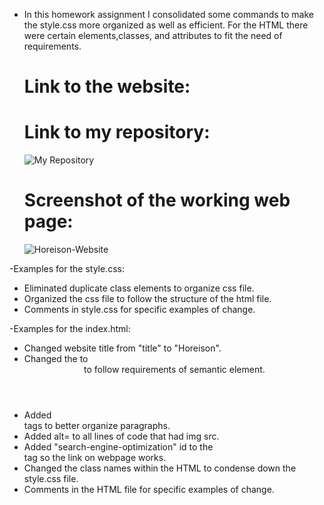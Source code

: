 * In this homework assignment I consolidated some commands to make the style.css more organized as well as efficient. For the HTML there were certain elements,classes, and attributes to fit the need of requirements.
    
    # Link to the website:

    
    # Link to my repository:
    ![My Repository](https://github.com/swagmaster678/Homework1-Horiseon-Clean-Up)

    # Screenshot of the working web page:
    ![Horeison-Website](C:\Users\brice\Downloads\homework_SEOAssignment-_index.html.png)

 
-Examples for the style.css:
* Eliminated duplicate class elements to organize css file.
* Organized the css file to follow the structure of the html file.
* Comments in style.css for specific examples of change.

-Examples for the index.html:
* Changed website title from "title" to "Horeison".
* Changed the <head> to <header> to follow requirements of semantic element.
* Added <article> tags to better organize paragraphs.
* Added alt= to all lines of code that had img src.
* Added "search-engine-optimization" id to the <div> tag so the link on webpage works.
* Changed the class names within the HTML to condense down the style.css file.
* Comments in the HTML file for specific examples of change.





